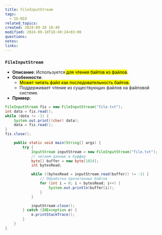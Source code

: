 ```yaml
---
title: FileInputStream
tags:
  - IO-NIO
related_topics: 
created: 2024-09-10 18:49
modified: 2024-09-10T18:49:24+03:00
questions: 
notes: 
links: 
---
```

### **`FileInputStream`**

- **Описание**: Используется<mark class="hltr-purple"> для чтения байтов из файлов</mark>.
- **Особенности**:
    - <mark class="hltr-yellow">Может читать файл как последовательность байтов.</mark>
    - Поддерживает чтение из существующих файлов на файловой системе.
- **Пример**:
```java
FileInputStream fis = new FileInputStream("file.txt");
int data = fis.read();
while (data != -1) {
    System.out.print((char) data);
    data = fis.read();
}
fis.close();

    public static void main(String[] args) {
        try {
            InputStream inputStream = new FileInputStream("file.txt");
            // читаем данные в буффер
            byte[] buffer = new byte[1024];
            int bytesRead;

            while ((bytesRead = inputStream.read(buffer)) != -1) {
                // Обработка прочитанных байтов
                for (int i = 0; i < bytesRead; i++) {
                    System.out.println(buffer[i]);
                }
            }

            inputStream.close();
        } catch (IOException e) {
            e.printStackTrace();
        }
    }
}

```
